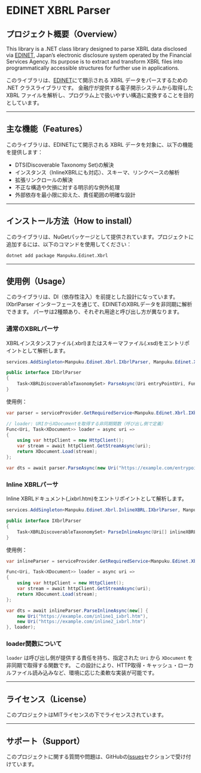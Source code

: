 # EDINET XBRL Parser

## プロジェクト概要（Overview）

This library is a .NET class library designed to parse XBRL data disclosed via [EDINET](https://submit2.edinet-fsa.go.jp/), Japan’s electronic disclosure system operated by the Financial Services Agency.
Its purpose is to extract and transform XBRL files into programmatically accessible structures for further use in applications.

このライブラリは、[EDINET](https://submit2.edinet-fsa.go.jp/)にて開示される XBRL データをパースするための .NET クラスライブラリです。
金融庁が提供する電子開示システムから取得した XBRL ファイルを解析し、プログラム上で扱いやすい構造に変換することを目的としています。

---

## 主な機能（Features）

このライブラリは、EDINETにて開示される XBRL データを対象に、以下の機能を提供します：

- DTS(Discoverable Taxonomy Set)の解決  
- インスタンス（InlineXBRLにも対応）、スキーマ、リンクベースの解析  
- 拡張リンクロールの解決
- 不正な構造や欠損に対する明示的な例外処理  
- 外部依存を最小限に抑えた、責任範囲の明確な設計

---

## インストール方法（How to install）

このライブラリは、NuGetパッケージとして提供されています。プロジェクトに追加するには、以下のコマンドを使用してください：
```bash
dotnet add package Manpuku.Edinet.Xbrl
```

---

## 使用例（Usage）

このライブラリは、DI（依存性注入）を前提とした設計になっています。
IXbrlParser インターフェースを通じて、EDINETのXBRLデータを非同期に解析できます。
パーサは2種類あり、それぞれ用途と呼び出し方が異なります。

### 通常のXBRLパーサ
XBRLインスタンスファイル(.xbrl)またはスキーマファイル(.xsd)をエントリポイントとして解析します。

```csharp
services.AddSingleton<Manpuku.Edinet.Xbrl.IXbrlParser, Manpuku.Edinet.Xbrl.XbrlParser>();
```
```csharp
public interface IXbrlParser
{
    Task<XBRLDiscoverableTaxonomySet> ParseAsync(Uri entryPointUri, Func<Uri, Task<XDocument>> loader);
}
```

使用例：
```csharp
var parser = serviceProvider.GetRequiredService<Manpuku.Edinet.Xbrl.IXbrlParser>();

// loader: URIからXDocumentを取得する非同期関数（呼び出し側で定義）
Func<Uri, Task<XDocument>> loader = async uri =>
{
    using var httpClient = new HttpClient();
    var stream = await httpClient.GetStreamAsync(uri);
    return XDocument.Load(stream);
};

var dts = await parser.ParseAsync(new Uri("https://example.com/entrypoint.xbrl"), loader);
```

### Inline XBRLパーサ
Inline XBRLドキュメント(_ixbrl.htm)をエントリポイントとして解析します。
```csharp
services.AddSingleton<Manpuku.Edinet.Xbrl.InlineXBRL.IXbrlParser, Manpuku.Edinet.Xbrl.InlineXBRL.XbrlParser>();
```
```csharp
public interface IXbrlParser
{
    Task<XBRLDiscoverableTaxonomySet> ParseInlineAsync(Uri[] inlineXBRLsURI, Func<Uri, Task<XDocument>> loader);
}
```

使用例：
```csharp
var inlineParser = serviceProvider.GetRequiredService<Manpuku.Edinet.Xbrl.InlineXBRL.IXbrlParser>();

Func<Uri, Task<XDocument>> loader = async uri =>
{
    using var httpClient = new HttpClient();
    var stream = await httpClient.GetStreamAsync(uri);
    return XDocument.Load(stream);
};

var dts = await inlineParser.ParseInlineAsync(new[] {
    new Uri("https://example.com/inline1_ixbrl.htm"),
    new Uri("https://example.com/inline2_ixbrl.htm")
}, loader);
```

### loader関数について
`loader` は呼び出し側が提供する責任を持ち、指定された `Uri` から `XDocument` を非同期で取得する関数です。
この設計により、HTTP取得・キャッシュ・ローカルファイル読み込みなど、環境に応じた柔軟な実装が可能です。

---
## ライセンス（License）
このプロジェクトはMITライセンスの下でライセンスされています。

---
## サポート（Support）
このプロジェクトに関する質問や問題は、GitHubの[Issues](https://github.com/manpukupanda/edinet-xbrl-parser/issues)セクションで受け付けています。
